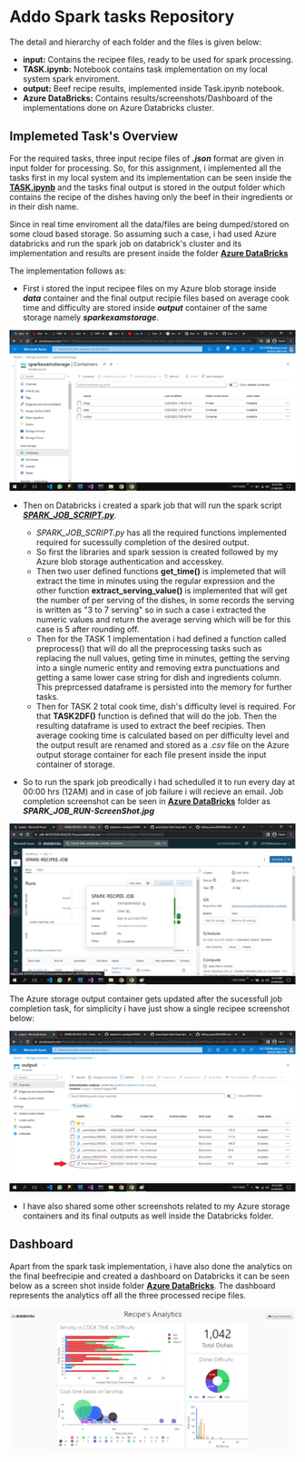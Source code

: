 # Addo Spark tasks Repository


The detail and hierarchy of each folder and the files is given below:

- **input:** Contains the recipee files, ready to be used for spark processing.
- **TASK.ipynb:** Notebook contains task implementation on my local system spark enviroment.
- **output:** Beef recipe results, implemented inside Task.ipynb notebook.
- **Azure DataBricks:** Contains results/screenshots/Dashboard of the implementations done on Azure Databricks cluster. 

## Implemeted Task's Overview
For the required tasks, three input recipe files of **_.json_** format are given in input folder for processing. So, for this assignment, i implemented all the tasks first in my local system and its implementation can be seen inside the **[TASK.ipynb]** and the tasks final output is stored in the output folder which contains the recipe of the dishes having only the beef in their ingredients or in their dish name.

Since in real time enviroment all the data/files are being dumped/stored on some cloud based storage. So assuming such a case, i had used Azure databricks and run the spark job on databrick's cluster and its implementation and results are present inside the folder **[Azure DataBricks]**  

The implementation follows as:

- First i stored the input recipee files on my Azure blob storage inside **_data_** container and the final output recipie files based on average cook time and difficulty are stored inside **_output_** container of the same storage namely **_sparkexamstorage_**.

![container](https://github.com/saadather94/exam/blob/Addo_Task/Syed-Shah-Asad-data-engineering-test/Azure%20DataBricks/Azure-StorageContainers-ScreenShot.jpg)


- Then on Databricks i created a spark job that will run the spark script **_[SPARK_JOB_SCRIPT.py]_**.
    - _SPARK_JOB_SCRIPT.py_ has all the required functions implemented required for sucessully completion of the desired output. 
    - So first the libraries and spark session is created followed by my Azure blob storage authentication and accesskey.
    - Then two user defined functions **get_time()** is implemeted that will extract the time in minutes using the regular expression and the other function **extract_serving_value()** is implemented that will get the number of per serving of the dishes, in some records the serving is written as "3 to 7 serving" so in such a case i extracted the numeric values and return the average serving which will be for this case is 5 after rounding off. 
    - Then for the TASK 1 implementation i had defined a function called preprocess() that will do all the preprocessing tasks such as replacing the null values, geting time in minutes, getting the serving into a single numeric entity and removing extra punctuations and getting a same lower case string for dish and ingredients column. This preprcessed dataframe is persisted into the memory for further tasks.
    - Then for TASK 2 total cook time, dish's difficulty level is required. For that **TASK2DF()** function is defined that will do the job. Then the resulting dataframe is used to extract the beef recipies. Then average cooking time is calculated based on per difficulty level and the output result are renamed and stored as a _.csv_ file on the Azure output storage container for each file present inside the input container of storage. 
        
- So to run the spark job preodically i had schedulled it to run every day at 00:00 hrs (12AM) and in case of job failure i will recieve an email. Job completion screenshot can be seen in **[Azure DataBricks]** folder as **_SPARK_JOB_RUN-ScreenShot.jpg_**

![sparkJob](https://github.com/saadather94/exam/blob/Addo_Task/Syed-Shah-Asad-data-engineering-test/Azure%20DataBricks/SPARK_JOB_RUN-ScreenShot.jpg)


The Azure storage output container gets updated after the sucessfull job completion task, for simplicity i have just show a single recipee screenshot below:

![outstorage](https://github.com/saadather94/exam/blob/Addo_Task/Syed-Shah-Asad-data-engineering-test/Azure%20DataBricks/Output-Recipe-ScreenShot.jpg)



- I have also shared some other screenshots related to my Azure storage containers and its final outputs as well inside the Databricks folder.

## Dashboard 

Apart from the spark task implementation, i have also done the analytics on the final beefrecipie and created a dashboard on Databricks it can be seen below as a screen shot inside folder **[Azure DataBricks]**. The dashboard represents the analytics off all the three processed recipe files.

![Dashboard](https://github.com/saadather94/exam/blob/Addo_Task/Syed-Shah-Asad-data-engineering-test/Azure%20DataBricks/FinalBeefRecipe-Dashboard-ScreenShot.jpg)




[TASK.ipynb]: https://github.com/saadather94/exam/blob/Addo_Task/Syed-Shah-Asad-data-engineering-test/TASK.ipynb "Task"
[SPARK_JOB_SCRIPT.py]: https://github.com/saadather94/exam/blob/Addo_Task/Syed-Shah-Asad-data-engineering-test/Azure%20DataBricks/SPARK_JOB_SCRIPT.py "SparkJob"
[Azure DataBricks]: https://github.com/saadather94/exam/tree/Addo_Task/Syed-Shah-Asad-data-engineering-test/Azure%20DataBricks "DataBricks"







